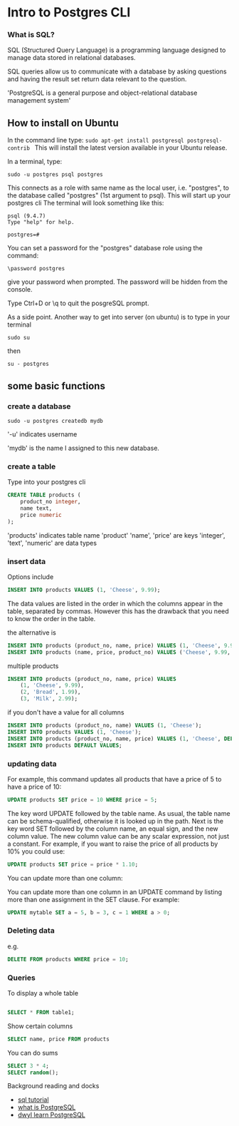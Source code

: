 # Intro to Postgres CLI

### What is SQL?

SQL (Structured Query Language) is a programming language designed to manage data stored in relational databases.

SQL queries allow us to communicate with a database by asking questions and having the result set return data relevant to the question.

'PostgreSQL is a general purpose and object-relational database management system'


## How to install on Ubuntu
In the command line type:
```sudo apt-get install postgresql postgresql-contrib ```
This will install the latest version available in your Ubuntu release.


In a terminal, type:

```sudo -u postgres psql postgres```

This connects as a role with same name as the local user, i.e. "postgres", to the database called "postgres" (1st argument to psql).
This will start up your postgres cli
The terminal will look something like this:

```
psql (9.4.7)
Type "help" for help.

postgres=#
```

You can set a password for the "postgres" database role using the command:

``` \password postgres ```

give your password when prompted. The password will be hidden from the console.

Type Ctrl+D or \q to quit the posgreSQL prompt.

As a side point. Another way to get into server (on ubuntu) is to type in your terminal

``` sudo su ```

then

```su - postgres```

## some basic functions


### create a database

``` sudo -u postgres createdb mydb ```

'-u' indicates username

'mydb' is the name I assigned to this new database.  

### create a table
Type into your postgres cli
```sql
CREATE TABLE products (
    product_no integer,
    name text,
    price numeric
);
```

'products' indicates table name
'product' 'name', 'price' are keys
'integer', 'text', 'numeric' are data types

### insert data

Options include

```sql
INSERT INTO products VALUES (1, 'Cheese', 9.99);
```  
The data values are listed in the order in which the columns appear in the table, separated by commas. However this has the drawback that you need to know the order in the table.

the alternative is

```sql
INSERT INTO products (product_no, name, price) VALUES (1, 'Cheese', 9.99);
INSERT INTO products (name, price, product_no) VALUES ('Cheese', 9.99, 1);
```
multiple products

```sql
INSERT INTO products (product_no, name, price) VALUES
    (1, 'Cheese', 9.99),
    (2, 'Bread', 1.99),
    (3, 'Milk', 2.99);

```

if you don't have a value for all columns
```sql
INSERT INTO products (product_no, name) VALUES (1, 'Cheese');
INSERT INTO products VALUES (1, 'Cheese');
INSERT INTO products (product_no, name, price) VALUES (1, 'Cheese', DEFAULT);
INSERT INTO products DEFAULT VALUES;
```

### updating data

For example, this command updates all products that have a price of 5 to have a price of 10:
```sql
UPDATE products SET price = 10 WHERE price = 5;
```

The key word UPDATE followed by the table name. As usual, the table name can be schema-qualified, otherwise it is looked up in the path. Next is the key word SET followed by the column name, an equal sign, and the new column value. The new column value can be any scalar expression, not just a constant. For example, if you want to raise the price of all products by 10% you could use:

```sql
UPDATE products SET price = price * 1.10;
```

You can update more than one column:

You can update more than one column in an UPDATE command by listing more than one assignment in the SET clause. For example:
```sql
UPDATE mytable SET a = 5, b = 3, c = 1 WHERE a > 0;
```

### Deleting data
e.g.
```sql
DELETE FROM products WHERE price = 10;

```
### Queries

To display a whole table
```sql

SELECT * FROM table1;

```
Show certain columns

```sql
SELECT name, price FROM products
```

You can do sums

```sql
SELECT 3 * 4;
SELECT random();
```
Background reading and docks

+ [sql tutorial](http://www.sql-tutorial.net/)
+ [what is PostgreSQL](http://www.postgresqltutorial.com/what-is-postgresql/)
+ [dwyl learn PostgreSQL](https://github.com/dwyl/learn-postgresql)
